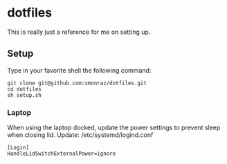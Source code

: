 dotfiles
========

This is really just a reference for me on setting up.

## Setup

Type in your favorite shell the following command:

```
git clone git@github.com:xmonraz/dotfiles.git
cd dotfiles
sh setup.sh
```


### Laptop

When using the laptop docked, update the power settings to prevent sleep when closing lid. Update: /etc/systemd/logind.conf

```
[Login]
HandleLidSwitchExternalPower=ignore
```

